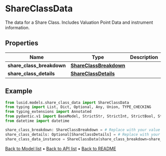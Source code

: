 # ShareClassData

The data for a Share Class. Includes Valuation Point Data and instrument information.
## Properties
Name | Type | Description | Notes
------------ | ------------- | ------------- | -------------
**share_class_breakdown** | [**ShareClassBreakdown**](ShareClassBreakdown.md) |  | 
**share_class_details** | [**ShareClassDetails**](ShareClassDetails.md) |  | [optional] 
## Example

```python
from lusid.models.share_class_data import ShareClassData
from typing import List, Dict, Optional, Any, Union, TYPE_CHECKING
from typing_extensions import Annotated
from pydantic.v1 import BaseModel, StrictStr, StrictInt, StrictBool, StrictFloat, StrictBytes, Field, validator, ValidationError, conlist, constr
from datetime import datetime

share_class_breakdown: ShareClassBreakdown = # Replace with your value
share_class_details: Optional[ShareClassDetails] = # Replace with your value
share_class_data_instance = ShareClassData(share_class_breakdown=share_class_breakdown, share_class_details=share_class_details)

```

[Back to Model list](../README.md#documentation-for-models) &#8226; [Back to API list](../README.md#documentation-for-api-endpoints) &#8226; [Back to README](../README.md)

